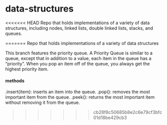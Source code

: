 # data-structures
<<<<<<< HEAD
Repo that holds implementations of a variety of data structures, including nodes, linked lists, double linked lists, stacks, and queues.

=======
Repo that holds implementations of a variety of data structures

This branch features the priority queue. A Priority Queue is similar to a queue, except that in addition to a value, each item in the queue has a “priority”. When you pop an item off of the queue, you always get the highest priority item.

#### methods
.insert(item): inserts an item into the queue.
.pop(): removes the most important item from the queue.
.peek(): returns the most important item without removing it from the queue.
>>>>>>> cb28f8c50685b8e2c6e79cf3bfc01d18be429cb3

